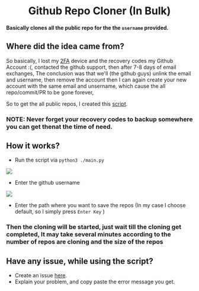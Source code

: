 <h1 align=center>Github Repo Cloner (In Bulk)</h1>

#### Basically clones all the public repo for the the `username` provided.

## Where did the idea came from?
So basically, I lost my [2FA](https://docs.github.com/en/github/authenticating-to-github/securing-your-account-with-two-factor-authentication-2fa/about-two-factor-authentication) device and the recovery codes my Github Account :(, contacted the github support, then after
7-8 days of email exchanges, The conclusion was that we'll (the github guys) unlink the email and username, then remove
the account then I can again create your new account with the same email and unsername, which cause the all
repo/commit/PR to be gone forever,

So to get the all public repos, I created this [script](main.py).

### NOTE: Never forget your recovery codes to backup somewhere you can get thenat the time of need.


## How it works?

- Run the script via `python3 ./main.py`
<img src="https://i.imgur.com/B4Hkpny.png">

- Enter the github username
<img src="https://i.imgur.com/IcTdW0K.png">

- Enter the path where you want to save the repos (In my case I choose default, so I simply press `Enter Key` )

### Then the cloning will be started, just wait till the cloning get completed, It may take several minutes according to the number of repos are cloning and the size of the repos

## Have any issue, while using the script?

- Create an issue [here](https://github.com/pvcodes/github-repo-cloner/issues).
- Explain your problem, and copy paste the error message you get.